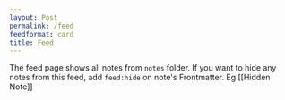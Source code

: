 ```yaml
---
layout: Post
permalink: /feed
feedformat: card
title: Feed
---
```


The feed page shows all notes from `notes` folder. If you want to hide any notes from this feed, add `feed:hide` on note's Frontmatter. Eg:[[Hidden Note]]
